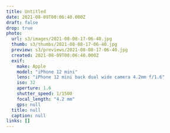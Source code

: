 ```yaml
---
title: Untitled
date: 2021-08-09T00:06:40.000Z
draft: false
drop: true
photo:
  url: s3/images/2021-08-08-17-06-40.jpg
  thumb: s3/thumbs/2021-08-08-17-06-40.jpg
  preview: s3/previews/2021-08-08-17-06-40.jpg
  created: 2021-08-09T00:06:40.000Z
  exif:
    make: Apple
    model: "iPhone 12 mini"
    lens: "iPhone 12 mini back dual wide camera 4.2mm f/1.6"
    iso: 32
    aperture: 1.6
    shutter_speed: 1/1500
    focal_length: "4.2 mm"
    gps: null
  title: null
  caption: null
links: []
---
```

